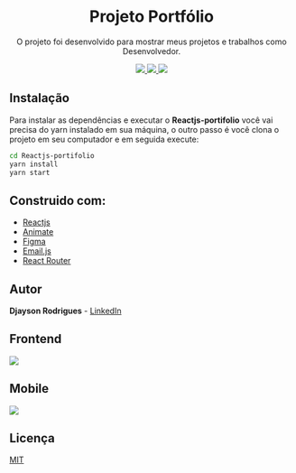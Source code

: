 
<h1 align="center">Projeto Portfólio</h1>
<p align="center">O projeto foi desenvolvido para mostrar meus projetos e trabalhos como Desenvolvedor.</p>

<p align="center">
  <a aria-label="Versão do React" href="https://github.com/facebook/react/blob/master/CHANGELOG.md#16131-march-19-2020">
      <img src="https://img.shields.io/badge/React-16.13.1-informational?logo=react"></img>
    </a>
   <a aria-label="Animate" href="https://animate.style/#javascript">
    <img src="https://img.shields.io/badge/Animate.css-4.1.0-informational?"></img>
  </a>
  
   <a aria-label="Email.js" href="https://www.emailjs.com/">
    <img src="https://img.shields.io/badge/Emailjs-2.6.3-red"></img>
  </a>

  </p>

  ## Instalação 
Para instalar as dependências e executar o **Reactjs-portifolio** você vai precisa do yarn instalado em sua máquina, o outro passo é você clona o projeto em seu computador e em seguida execute:

```bash
cd Reactjs-portifolio
yarn install
yarn start
```
## Construido com:
* [Reactjs](https://github.com/facebook/react/blob/master/CHANGELOG.md#16131-march-19-2020)  
* [Animate](https://animate.style/#javascript)
* [Figma](https://figma.com/) 
* [Email.js](https://www.emailjs.com/) 
* [React Router](https://reactrouter.com/web/guides/quick-start) 

## Autor
**Djayson Rodrigues** - [LinkedIn](https://br.linkedin.com/in/djaysonrodrigues)



## Frontend

<img align="center" src="././src/assets/home.png" >


## Mobile
<img align="center" src="././src/assets/homeMobile .png" >

## Licença
[MIT](./LICENSE)
